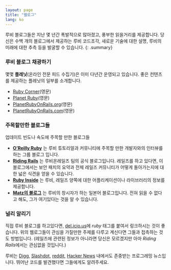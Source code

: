 ```yaml
---
layout: page
title: "웹로그"
lang: ko
---
```


루비 블로그들은 지난 몇 년간 폭발적으로 많아졌고, 풍부한 읽을거리를
제공합니다. 당신은 수백 개의 블로그에서 제공하는 루비 코드조각,
새로운 기술에 대한 설명, 루비의 미래에 대한 추측 등을 발굴할 수
있습니다.
{: .summary}

### 루비 블로그 채광하기

몇몇 **플레닛**(온라인 전문 피드 수집기)은 이미 다년간 운영되고 있습니다.
좋은 컨텐츠를 제공하는 플레닛의 일부를 소개합니다.

* [Ruby Corner][4](영문)
* [Planet Ruby][5](영문)
* [PlanetRubyOnRails.org][6](영문)
* [PlanetRubyOnRails.com][7](영문)

### 주목할만한 블로그들

업데이트 빈도나 속도에 주목할 만한 블로그들

* [**O’Reilly Ruby**][8] 는 루비 튜토리얼과 커뮤니티에 주목할 만한 개발자와의
  인터뷰를 하는 그룹 블로그 입니다.
* [**Riding Rails**][9] 는 루비온레일즈 팀의 공식 블로그입니다.
  레일즈를 하고 있다면, 이 블로그에서는 보안 패치의 요약과 전체 레일즈 커뮤니티가
  어떻게 돌아가는지에 대한 넓은 식견을 얻을 수 있습니다.
* [**Ruby Inside**][10] 는 루비, 레일즈 양쪽에 대한 어플리케이션이나
  라이브러리의 정보를 제공합니다.
* [**Matz의 블로그**][11] 는 루비의 창시자가 하는 일본어 블로그입니다.
  전혀 읽을 수 없다고 해도, 그가 여기있다는 것을 알 수 있습니다.

### 널리 알리기

직접 루비 블로그를 하고있다면, [del.icio.us][12]에 *ruby* 태그를 붙여서
링크하시는 것이 좋습니다. 위의 웹로그들이 관심을 가질만한 주제를 다루고
계신다면 그들과 접촉하는 것도 방법입니다. (레일즈에 관련된 정보가 아니라면
당신은 모르겠지만 아마 *Riding Rails*에서는 관심없을 것입니다.)

루비는 [Digg][13], [Slashdot][14], [reddit][15], [Hacker News][16] 내에서도
존중받는 프로그레밍 뉴스입니다. 뛰어난 코드를 발견했다면 그들에게도 알려주세요.



[4]: http://rubycorner.com
[5]: http://planetruby.0x42.net/
[6]: http://www.planetrubyonrails.org/
[7]: http://www.planetrubyonrails.com/
[8]: http://oreillynet.com/ruby/
[9]: http://weblog.rubyonrails.org/
[10]: http://www.rubyinside.com/
[11]: http://www.rubyist.net/~matz/
[12]: http://del.icio.us
[13]: http://digg.com/programming
[14]: http://developers.slashdot.org/
[15]: http://www.reddit.com/r/ruby
[16]: http://news.ycombinator.com/
